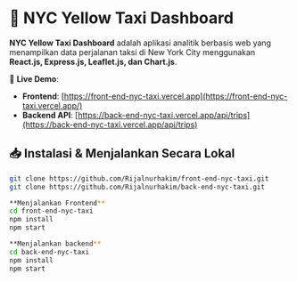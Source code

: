 # 🚖 NYC Yellow Taxi Dashboard  

**NYC Yellow Taxi Dashboard** adalah aplikasi analitik berbasis web yang menampilkan data perjalanan taksi di New York City menggunakan **React.js, Express.js, Leaflet.js, dan Chart.js**.  

🚀 **Live Demo**:  
- **Frontend**: [https://front-end-nyc-taxi.vercel.app](https://front-end-nyc-taxi.vercel.app/)  
- **Backend API**: [https://back-end-nyc-taxi.vercel.app/api/trips](https://back-end-nyc-taxi.vercel.app/api/trips)

## 📥 Instalasi & Menjalankan Secara Lokal  
```sh
git clone https://github.com/Rijalnurhakim/front-end-nyc-taxi.git
git clone https://github.com/Rijalnurhakim/back-end-nyc-taxi.git

**Menjalankan Frontend**
cd front-end-nyc-taxi
npm install
npm start

**Menjalankan backend**
cd back-end-nyc-taxi
npm install
npm start
